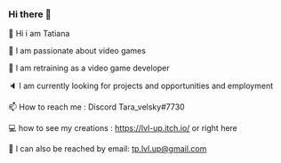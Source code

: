 ### Hi there 👋

👋 Hi i am Tatiana

👀 I am passionate about video games

💪 I am retraining as a video game developer

🔈 I am currently looking for projects and opportunities and employment

📫 How to reach me : Discord Tara_velsky#7730

💻 how to see my creations : https://lvl-up.itch.io/ or right here

📧 I can also be reached by email: tp.lvl.up@gmail.com
<!--
**Tatiana-pct/Tatiana-pct** is a ✨ _special_ ✨ repository because its `README.md` (this file) appears on your GitHub profile.

Here are some ideas to get you started:

- 🔭 I’m currently working on ...
- 🌱 I’m currently learning ...
- 👯 I’m looking to collaborate on ...
- 🤔 I’m looking for help with ...
- 💬 Ask me about ...
- 📫 How to reach me: ...
- 😄 Pronouns: ...
- ⚡ Fun fact: ...
-->
